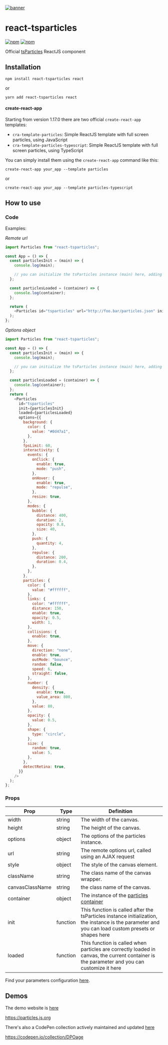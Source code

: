 [![banner](https://particles.js.org/images/banner2.png)](https://particles.js.org)

# react-tsparticles

[![npm](https://img.shields.io/npm/v/react-tsparticles)](https://www.npmjs.com/package/react-tsparticles) [![npm](https://img.shields.io/npm/dm/react-tsparticles)](https://www.npmjs.com/package/react-tsparticles)

Official [tsParticles](https://github.com/matteobruni/tsparticles) ReactJS component

## Installation

```shell
npm install react-tsparticles react
```

or

```shell
yarn add react-tsparticles react
```

#### create-react-app

Starting from version 1.17.0 there are two official `create-react-app` templates:

- `cra-template-particles`: Simple ReactJS template with full screen particles, using JavaScript
- `cra-template-particles-typescript`: Simple ReactJS template with full screen particles, using TypeScript

You can simply install them using the `create-react-app` command like this:

```shell script
create-react-app your_app --template particles
```

or

```shell script
create-react-app your_app --template particles-typescript
```

## How to use

### Code

Examples:

_Remote url_

```javascript
import Particles from "react-tsparticles";

const App = () => {
  const particlesInit = (main) => {
    console.log(main);

    // you can initialize the tsParticles instance (main) here, adding custom shapes or presets
  };

  const particlesLoaded = (container) => {
    console.log(container);
  };

  return (
    <Particles id="tsparticles" url="http://foo.bar/particles.json" init={particlesInit} loaded={particlesLoaded} />
  );
};
```

_Options object_

```javascript
import Particles from "react-tsparticles";

const App = () => {
  const particlesInit = (main) => {
    console.log(main);

    // you can initialize the tsParticles instance (main) here, adding custom shapes or presets
  };

  const particlesLoaded = (container) => {
    console.log(container);
  };
  return (
    <Particles
      id="tsparticles"
      init={particlesInit}
      loaded={particlesLoaded}
      options={{
        background: {
          color: {
            value: "#0d47a1",
          },
        },
        fpsLimit: 60,
        interactivity: {
          events: {
            onClick: {
              enable: true,
              mode: "push",
            },
            onHover: {
              enable: true,
              mode: "repulse",
            },
            resize: true,
          },
          modes: {
            bubble: {
              distance: 400,
              duration: 2,
              opacity: 0.8,
              size: 40,
            },
            push: {
              quantity: 4,
            },
            repulse: {
              distance: 200,
              duration: 0.4,
            },
          },
        },
        particles: {
          color: {
            value: "#ffffff",
          },
          links: {
            color: "#ffffff",
            distance: 150,
            enable: true,
            opacity: 0.5,
            width: 1,
          },
          collisions: {
            enable: true,
          },
          move: {
            direction: "none",
            enable: true,
            outMode: "bounce",
            random: false,
            speed: 6,
            straight: false,
          },
          number: {
            density: {
              enable: true,
              value_area: 800,
            },
            value: 80,
          },
          opacity: {
            value: 0.5,
          },
          shape: {
            type: "circle",
          },
          size: {
            random: true,
            value: 5,
          },
        },
        detectRetina: true,
      }}
    />
  );
};
```

### Props

| Prop            | Type     | Definition                                                                                                                                          |
| --------------- | -------- | --------------------------------------------------------------------------------------------------------------------------------------------------- |
| width           | string   | The width of the canvas.                                                                                                                            |
| height          | string   | The height of the canvas.                                                                                                                           |
| options         | object   | The options of the particles instance.                                                                                                              |
| url             | string   | The remote options url, called using an AJAX request                                                                                                |
| style           | object   | The style of the canvas element.                                                                                                                    |
| className       | string   | The class name of the canvas wrapper.                                                                                                               |
| canvasClassName | string   | the class name of the canvas.                                                                                                                       |
| container       | object   | The instance of the [particles container](https://particles.js.org/docs/modules/_core_container_.html)                                              |
| init            | function | This function is called after the tsParticles instance initialization, the instance is the parameter and you can load custom presets or shapes here |
| loaded          | function | This function is called when particles are correctly loaded in canvas, the current container is the parameter and you can customize it here         |

Find your parameters configuration [here](https://particles.js.org).

## Demos

The demo website is [here](https://particles.js.org)

<https://particles.js.org>

There's also a CodePen collection actively maintained and updated [here](https://codepen.io/collection/DPOage)

<https://codepen.io/collection/DPOage>

